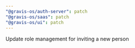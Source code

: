 ```yaml
---
"@gravis-os/auth-server": patch
"@gravis-os/saas": patch
"@gravis-os/ui": patch
---
```


Update role management for inviting a new person
